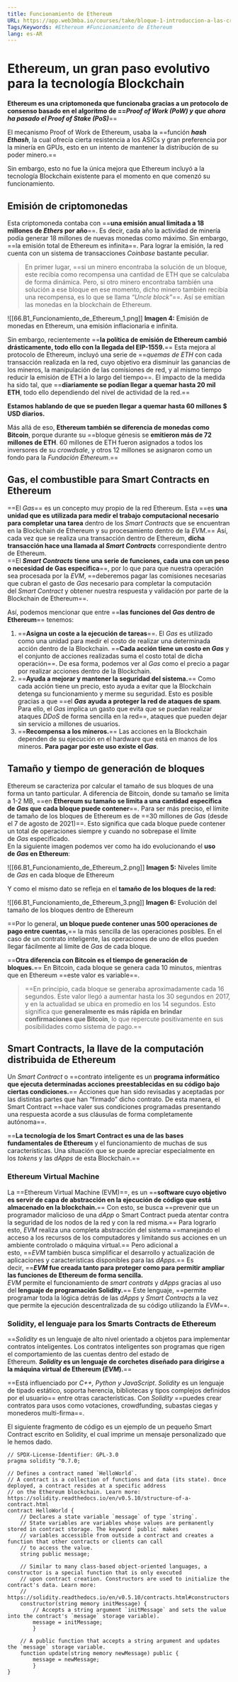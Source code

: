 ```yaml
---
title: Funcionamiento de Ethereum
URL: https://app.web3mba.io/courses/take/bloque-1-introduccion-a-las-criptomonedas/texts/36052918-u7-1-funcionamiento-de-ethereum
Tags/Keywords: #Ethereum #Funcionamiento de Ethereum
lang: es-AR
---
```

# Ethereum, un gran paso evolutivo para la tecnología Blockchain
**Ethereum es una criptomoneda que funcionaba gracias a un protocolo de consenso basado en el algoritmo de ==_Proof of Work (PoW) y que ahora ha pasado el Proof of Stake (PoS)_**==

El mecanismo Proof of Work de Ethereum, usaba la ==función **_hash Ethash_**, la cual ofrecía cierta resistencia a los ASICs y gran preferencia por la minería en GPUs, esto en un intento de mantener la distribución de su poder minero.==

Sin embargo, esto no fue la única mejora que Ethereum incluyó a la tecnología Blockchain existente para el momento en que comenzó su funcionamiento.

## Emisión de criptomonedas
Esta criptomoneda contaba con ==**una emisión anual limitada a 18 millones de _Ethers_ por año**==. Es decir, cada año la actividad de minería podía generar 18 millones de nuevas monedas como máximo. Sin embargo, ==la emisión total de Ethereum es infinita==. Para lograr la emisión, la red cuenta con un sistema de transacciones _Coinbase_ bastante peculiar.           

>En primer lugar, ==si un minero encontraba la solución de un bloque, este recibía como recompensa una cantidad de ETH que se calculaba de forma dinámica. Pero, si otro minero encontraba también una solución a ese bloque en ese momento, dicho minero también recibía una recompensa, es lo que se llama _“Uncle block”_==. Así se emitían las monedas en la blockchain de Ethereum.

![[66.B1_Funcionamiento_de_Ethereum_1.png]]
**Imagen 4:** Emisión de monedas en Ethereum, una emisión inflacionaria e infinita.

Sin embargo, recientemente ==**la política de emisión de Ethereum cambió drásticamente, todo ello con la llegada del EIP-1559.**== Esta mejora al protocolo de Ethereum, incluyó una serie de ==_quemas de ETH_ con cada transacción realizada en la red, cuyo objetivo era disminuir las ganancias de los mineros, la manipulación de las comisiones de red, y al mismo tiempo reducir la emisión de ETH a lo largo del tiempo==. El impacto de la medida ha sido tal, que ==**diariamente se podían llegar a quemar hasta 20 mil ETH**, todo ello dependiendo del nivel de actividad de la red.==

**Estamos hablando de que se pueden llegar a quemar hasta 60 millones $ USD diarios.**

Más allá de eso, **Ethereum también se diferencia de monedas como Bitcoin**, porque durante su ==bloque génesis se **emitieron más de 72 millones de ETH**. 60 millones de ETH fueron asignados a todos los inversores de su _crowdsale_, y otros 12 millones se asignaron como un fondo para la _Fundación Ethereum_.==

## Gas, el combustible para Smart Contracts en Ethereum
==El _Gas_== es un concepto muy propio de la red Ethereum. Esta ==es **una unidad que es utilizada para medir el trabajo computacional necesario para completar una tarea** dentro de los _Smart Contracts_ que se encuentran en la Blockchain de Ethereum y su procesamiento dentro de la _EVM_.==
Así, cada vez que se realiza una transacción dentro de Ethereum, **dicha transacción hace una llamada al _Smart Contracts_** correspondiente dentro de Ethereum.  
==El _**Smart Contracts**_ **tiene una serie de funciones, cada una con un peso o necesidad de Gas especifica**==, por lo que para que nuestra operación sea procesada por la _EVM_, ==deberemos pagar las comisiones necesarias que cubran el gasto de _Gas_ necesario para completar la computación del _Smart Contract_ y obtener nuestra respuesta y validación por parte de la Blockchain de Ethereum==.  
  
Así, podemos mencionar que entre ==**las funciones del _Gas_ dentro de Ethereum**== tenemos:
1. ==**Asigna un coste a la ejecución de tareas**==. El _Gas_ es utilizado como una unidad para medir el costo de realizar una determinada acción dentro de la Blockchain. ==**Cada acción tiene un costo en _Gas_** y el conjunto de acciones realizadas suma el costo total de dicha operación==. De esa forma, podemos ver al _Gas_ como el precio a pagar por realizar acciones dentro de la Blockchain.
2. ==**Ayuda a mejorar y mantener la seguridad del sistema.**== Como cada acción tiene un precio, esto ayuda a evitar que la Blockchain detenga su funcionamiento y merme su seguridad. Esto es posible gracias a que ==el _**Gas**_ **ayuda a proteger la red de ataques de spam**. Para ello, el _Gas_ implica un gasto que evita que se puedan realizar ataques _DDoS_ de forma sencilla en la red==, ataques que pueden dejar sin servicio a millones de usuarios.
3. ==**Recompensa a los mineros.**== Las acciones en la Blockchain dependen de su ejecución en el hardware que está en manos de los mineros. **Para pagar por este uso existe el _Gas_**.   

## Tamaño y tiempo de generación de bloques
Ethereum se caracteriza por calcular el tamaño de sus bloques de una forma un tanto particular. A diferencia de Bitcoin, donde su tamaño se limita a 1-2 MB, ==en **Ethereum su tamaño se limita a una cantidad específica de _Gas_ que cada bloque puede contener**==. Para ser más preciso, el límite de tamaño de los bloques de Ethereum es de ==30 millones de _Gas_ (desde el 7 de agosto de 2021)==. Esto significa que cada bloque puede contener un total de operaciones siempre y cuando no sobrepase el límite de _Gas_ especificado.  
En la siguiente imagen podemos ver como ha ido evolucionando el **uso de _Gas_ en Ethereum**:

![[66.B1_Funcionamiento_de_Ethereum_2.png]]
**Imagen 5:** Niveles límite de _Gas_ en cada bloque de Ethereum

Y como el mismo dato se refleja en el **tamaño de los bloques de la red:**

![[66.B1_Funcionamiento_de_Ethereum_3.png]]
**Imagen 6:** Evolución del tamaño de los bloques dentro de Ethereum

==Por lo general, **un bloque puede contener unas 500 operaciones de pago entre cuentas,**== la más sencilla de las operaciones posibles. En el caso de un contrato inteligente, las operaciones de uno de ellos pueden llegar fácilmente al límite de _Gas_ de cada bloque.

==**Otra diferencia con Bitcoin es el tiempo de generación de bloques.**== En Bitcoin, cada bloque se genera cada 10 minutos, mientras que en Ethereum ==este valor es variable==.

>==En principio, cada bloque se generaba aproximadamente cada 16 segundos. Este valor llegó a aumentar hasta los 30 segundos en 2017, y en la actualidad se ubica en promedio en los 14 segundos. Esto significa que **generalmente es más rápida en brindar confirmaciones que Bitcoin**, lo que repercute positivamente en sus posibilidades como sistema de pago.==

## Smart Contracts, la llave de la computación distribuida de Ethereum
Un _Smart Contract_ o ==contrato inteligente es un **programa informático que ejecuta determinadas acciones preestablecidas en su código bajo ciertas condiciones.**== Acciones que han sido revisadas y aceptadas por las distintas partes que han “firmado” dicho contrato. De esta manera, el Smart Contract ==hace valer sus condiciones programadas presentando una respuesta acorde a sus cláusulas de forma completamente autónoma==.

==**La tecnología de los Smart Contract es una de las bases fundamentales de Ethereum** y el funcionamiento de muchas de sus características. Una situación que se puede apreciar especialmente en los _tokens_ y las _dApps_ de esta Blockchain.==

### Ethereum Virtual Machine
La ==Ethereum Virtual Machine (EVM)==, es un ==**software cuyo objetivo es servir de capa de abstracción en la ejecución de código que está almacenado en la blockchain.**== Con esto, se busca ==prevenir que un programador malicioso de una _dApp_ o Smart Contract pueda atentar contra la seguridad de los nodos de la red y con la red misma.==
Para lograrlo esto, _EVM_ realiza una completa abstracción del sistema ==manejando el acceso a los recursos de los computadores y limitando sus acciones en un ambiente controlado o máquina virtual.== Pero adicional a esto, ==_EVM_ también busca simplificar el desarrollo y actualización de aplicaciones y características disponibles para las _dApps_.== Es decir, ==**_EVM_ fue creada tanto para proteger como para permitir ampliar las funciones de Ethereum de forma sencilla.**  
_EVM_ permite el funcionamiento de _smart contrats_ y _dApps_ gracias al uso del **lenguaje de programación Solidity.**== Este lenguaje, ==permite programar toda la lógica detrás de las _dApps_ y _Smart Contracts_ a la vez que permite la ejecución descentralizada de su código utilizando la _EVM_==.

### Solidity, el lenguaje para los Smarts Contracts de Ethereum
==_Solidity_ es un lenguaje de alto nivel orientado a objetos para implementar contratos inteligentes. Los contratos inteligentes son programas que rigen el comportamiento de las cuentas dentro del estado de Ethereum. **_Solidity_ es un lenguaje** **de corchetes diseñado para dirigirse a la máquina virtual de Ethereum (_EVM_).**==

==Está influenciado por _C++, Python y JavaScript_. _Solidity_ es un lenguaje de tipado estático, soporta herencia, bibliotecas y tipos complejos definidos por el usuario== entre otras características. Con _Solidity_ ==puedes crear contratos para usos como votaciones, crowdfunding, subastas ciegas y monederos multi-firma==.

El siguiente fragmento de código es un ejemplo de un pequeño Smart Contract escrito en Solidity, el cual imprime un mensaje personalizado que le hemos dado.

```
// SPDX-License-Identifier: GPL-3.0
pragma solidity ^0.7.0;
 
// Defines a contract named `HelloWorld`.
// A contract is a collection of functions and data (its state). Once deployed, a contract resides at a specific address
// on the Ethereum blockchain. Learn more: https://solidity.readthedocs.io/en/v0.5.10/structure-of-a-contract.html
contract HelloWorld {
    // Declares a state variable `message` of type `string`.
    // State variables are variables whose values are permanently stored in contract storage. The keyword `public` makes
    // variables accessible from outside a contract and creates a function that other contracts or clients can call 
    // to access the value.
    string public message;
 
    // Similar to many class-based object-oriented languages, a constructor is a special function that is only executed
    // upon contract creation. Constructors are used to initialize the contract's data. Learn more:
    // https://solidity.readthedocs.io/en/v0.5.10/contracts.html#constructors
    constructor(string memory initMessage) {
        // Accepts a string argument `initMessage` and sets the value into the contract's `message` storage variable).
        message = initMessage;
        }
 
    // A public function that accepts a string argument and updates the `message` storage variable.
    function update(string memory newMessage) public {
        message = newMessage;
        }
}
```